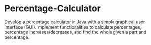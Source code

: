# Percentage-Calculator
Develop a percentage calculator in Java with a simple graphical user interface (GUI). Implement functionalities to calculate percentages, percentage increases/decreases, and find the whole given a part and percentage.
